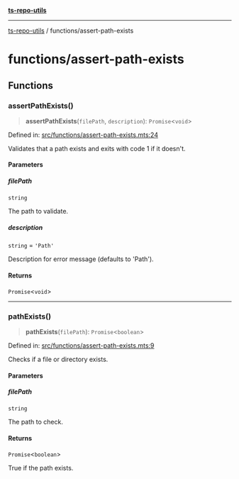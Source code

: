 [**ts-repo-utils**](../README.md)

---

[ts-repo-utils](../README.md) / functions/assert-path-exists

# functions/assert-path-exists

## Functions

### assertPathExists()

> **assertPathExists**(`filePath`, `description`): `Promise`\<`void`\>

Defined in: [src/functions/assert-path-exists.mts:24](https://github.com/noshiro-pf/ts-repo-utils/blob/main/src/functions/assert-path-exists.mts#L24)

Validates that a path exists and exits with code 1 if it doesn't.

#### Parameters

##### filePath

`string`

The path to validate.

##### description

`string` = `'Path'`

Description for error message (defaults to 'Path').

#### Returns

`Promise`\<`void`\>

---

### pathExists()

> **pathExists**(`filePath`): `Promise`\<`boolean`\>

Defined in: [src/functions/assert-path-exists.mts:9](https://github.com/noshiro-pf/ts-repo-utils/blob/main/src/functions/assert-path-exists.mts#L9)

Checks if a file or directory exists.

#### Parameters

##### filePath

`string`

The path to check.

#### Returns

`Promise`\<`boolean`\>

True if the path exists.
